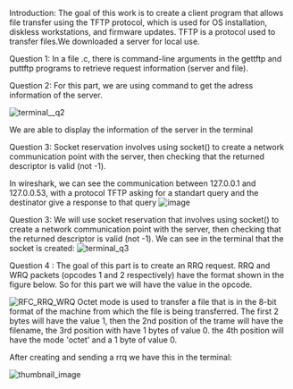 Introduction:
The goal of this work is to create a client program that allows file transfer using the TFTP protocol, which is used for OS installation, diskless workstations, and firmware updates. 
TFTP is a protocol used to transfer files.We downloaded a server for local use. 

Question 1:
In a file .c, there is command-line arguments in the gettftp and puttftp programs to retrieve request information (server and file).

Question 2:
For this part, we are using command to get the adress information of the server.

![terminal__q2](https://github.com/user-attachments/assets/958ac06c-1a67-475a-b696-94b42c478c39)

We are able to display the information of the server in the terminal


Question 3:
Socket reservation involves using socket() to create a network communication point with the server, then checking that the returned descriptor is valid (not -1).

In wireshark, we can see the communication between 127.0.0.1 and 127.0.0.53, with a protocol TFTP asking for a standart query and the destinator give a response to that query
![image](https://github.com/user-attachments/assets/ded5abe5-345a-4b5e-871a-534ea8174519)


Question 3:
We will use socket reservation that involves using socket() to create a network communication point with the server, then checking that the returned descriptor is valid (not -1).
We can see in the terminal that the socket is created:
![terminal_q3](https://github.com/user-attachments/assets/b357c4d5-beff-4da7-99b6-03ede9a4aed7)


Question 4 :
The goal of this part is to create an RRQ request.
RRQ and WRQ packets (opcodes 1 and 2 respectively) have the format shown in the figure below. So for this part we will have the value in the opcode.

![RFC_RRQ_WRQ](https://github.com/user-attachments/assets/cd53e6e5-be78-4d9e-a72a-2ef683973779)
 Octet mode is used to transfer a file that is in the 8-bit format of the machine from which the file is being transferred.
 The first 2 bytes will have the value 1, then the 2nd position of the trame will have the filename, the 3rd position with have 1 bytes of value 0. the 4th position will have the mode 'octet' and a 1 byte of value 0.

 After creating and sending a rrq we have this in the terminal:
 
![thumbnail_image](https://github.com/user-attachments/assets/f1d6d8c2-ec79-4fd4-a048-4037a289a1ef)
